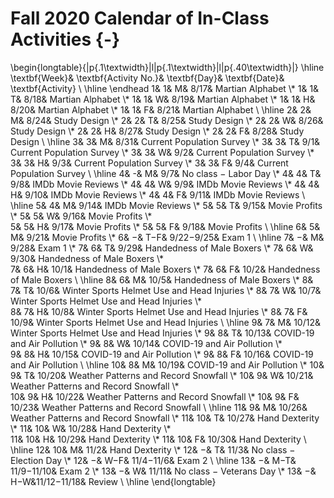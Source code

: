 # Fall 2020 Calendar of In-Class Activities {-}

\begin{longtable}{|p{.1\textwidth}|l|p{.1\textwidth}|l|p{.40\textwidth}|}
\hline
\textbf{Week}& \textbf{Activity No.}& \textbf{Day}& \textbf{Date}& \textbf{Activity} \\ \hline
\endhead
1& 1& M& 8/17& Martian Alphabet \\*
1& 1& T& 8/18& Martian Alphabet \\*
1& 1& W& 8/19& Martian Alphabet \\*
1& 1& H& 8/20& Martian Alphabet \\*
1& 1& F& 8/21& Martian Alphabet \\ \hline
2& 2& M& 8/24& Study Design \\*
2& 2& T& 8/25& Study Design \\*
2& 2& W& 8/26& Study Design \\*
2& 2& H& 8/27& Study Design \\*
2& 2& F& 8/28& Study Design \\ \hline
3& 3& M& 8/31& Current Population Survey \\*
3& 3& T& 9/1& Current Population Survey \\*
3& 3& W& 9/2& Current Population Survey \\*
3& 3& H& 9/3& Current Population Survey \\*
3& 3& F& 9/4& Current Population Survey \\ \hline
4& -& M& 9/7&	No class $-$ Labor Day \\*
4& 4& T& 9/8& IMDb Movie Reviews \\*
4& 4& W& 9/9& IMDb Movie Reviews \\*
4& 4& H& 9/10& IMDb Movie Reviews \\*
4& 4& F& 9/11& IMDb Movie Reviews \\ \hline
5& 4& M& 9/14& IMDb Movie Reviews \\*
5& 5& T& 9/15& Movie Profits \\*
5& 5& W& 9/16& Movie Profits \\*	
5& 5& H& 9/17& Movie Profits \\*
5& 5& F& 9/18& Movie Profits \\ \hline
6& 5& M& 9/21& Movie Profits \\*
6& $-$& T$-$F& 9/22$-$9/25& Exam 1 \\ \hline
7& $-$& M& 9/28& Exam 1 \\*
7& 6& T& 9/29& Handedness of Male Boxers \\*
7& 6& W& 9/30& Handedness of Male Boxers \\*	
7& 6& H& 10/1& Handedness of Male Boxers \\*
7& 6& F& 10/2& Handedness of Male Boxers \\ \hline
8& 6& M& 10/5& Handedness of Male Boxers \\*
8& 7& T& 10/6& Winter Sports Helmet Use and Head Injuries \\*
8& 7& W& 10/7& Winter Sports Helmet Use and Head Injuries \\*	
8& 7& H& 10/8& Winter Sports Helmet Use and Head Injuries \\*
8& 7& F& 10/9& Winter Sports Helmet Use and Head Injuries \\ \hline
9& 7& M& 10/12& Winter Sports Helmet Use and Head Injuries \\*
9& 8& T& 10/13& COVID-19 and Air Pollution \\*
9& 8& W& 10/14& COVID-19 and Air Pollution \\*	
9& 8& H& 10/15& COVID-19 and Air Pollution \\*
9& 8& F& 10/16& COVID-19 and Air Pollution \\ \hline
10& 8& M& 10/19& COVID-19 and Air Pollution \\*
10& 9& T& 10/20& Weather Patterns and Record Snowfall \\*
10& 9& W& 10/21& Weather Patterns and Record Snowfall \\*	
10& 9& H& 10/22& Weather Patterns and Record Snowfall \\*
10& 9& F& 10/23& Weather Patterns and Record Snowfall \\ \hline
11& 9& M& 10/26& Weather Patterns and Record Snowfall \\*
11& 10& T& 10/27& Hand Dexterity \\*
11& 10& W& 10/28& Hand Dexterity \\*	
11& 10& H& 10/29& Hand Dexterity \\*
11& 10& F& 10/30& Hand Dexterity \\ \hline
12& 10& M& 11/2& Hand Dexterity \\*
12& $-$& T& 11/3& No class  $-$  Election Day \\*
12& $-$& W$-$F& 11/4$-$11/6& Exam 2 \\ \hline
13& $-$& M$-$T& 11/9$-$11/10& Exam 2 \\*
13& $-$& W& 11/11& No class  $-$  Veterans Day \\*
13& $-$& H$-$W&11/12$-$11/18& Review \\ \hline
\end{longtable}


